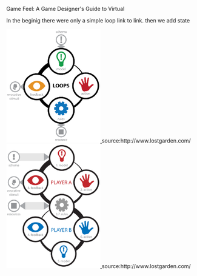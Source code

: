 
Game Feel: A Game Designer's Guide to Virtual

In the beginig  there were only a simple loop link to link.
then we add state

<a href="url">
<img src="/resources/gameatoms_Loop.png" width="248">
</a>
source:http://www.lostgarden.com/

<a href="url">
<img src="/resources/friendshipreciprocityloop.png" width="248">
</a>
source:http://www.lostgarden.com/
